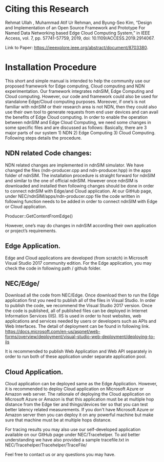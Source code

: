 # Citing this Research
Rehmat Ullah , Muhammad Atif Ur Rehman, and Byung-Seo Kim, “Design and Implementation of an Open Source Framework and Prototype For Named Data Networking based Edge Cloud Computing System,” in IEEE Access, vol. 7, pp. 57741-57759, 2019, doi: 10.1109/ACCESS.2019.2914067. 

Link to Paper: https://ieeexplore.ieee.org/abstract/document/8703380.

# Installation Procedure

This short and simple manual is intended to help the community use our proposed framework for Edge computing, Cloud computing and NDN experimentation. Our framework integrates ndnSIM, Edge Computing and Cloud computing. However, our code and framework could also be used for standalone Edge/Cloud computing purposes. Moreover, if one’s is not familiar with ndnSIM or their research area is not NDN, then they could also use their own tool to generate requests from end user devices and can avail the benefits of Edge Cloud computing.  In order to enable the operation between ndnSIM and Edge Cloud Computing, we need some changes in some specific files and are discussed as follows:
Basically, there are 3 major parts of our system 1) NDN 2) Edge Computing 3) Cloud Computing. Following steps details the procedure. 

## NDN related Code changes:
NDN related changes are implemented in ndnSIM simulator. We have changed the files (ndn-producer.cpp and ndn-producer.hpp) in the apps folder of ndnSIM. 
The installation procedure is straight forward for ndnSIM and similar to the one of official ndnSIM. However once ndnSIM is downloaded and installed then following changes should be done in order to connect ndnSIM with Edge/and Cloud application. 
At our GitHub page, under NEC/ndnSIM/apps/ndn-producer.cpp file the code written in following function needs to be added in order to connect ndnSIM with Edge or Cloud application.

Producer::GetContentFromEdge()

However, one’s may do changes in ndnSIM according their own application or project’s requirements.   

## Edge Application.

Edge and Cloud applications are developed (from scratch) in Microsoft Visual Studio 2017 community edition. For the Edge application, you may check the code in following path / github folder.

## NEC/Edge/
Download all the code from NEC/Edge. Once download then to run the Edge application first you need to publish all of the files in Visual Studio. In order to publish the code, we recommend the Visual Studio 2017 version. Once the code is published, all of published files can be deployed in Internet Information Services (IIS). IIS is used in order to host websites, web applications and services needed by users or developers such as APIs and Web Interfaces.
The detail of deployment can be found in following link.  
https://docs.microsoft.com/en-us/aspnet/web-forms/overview/deployment/visual-studio-web-deployment/deploying-to-iis

It is recommended to publish  Web Application and Web API separately in order to run both of these application under separate application pool.

## Cloud Application.

Cloud application can be deployed same as the Edge Application. However, it is recommended to deploy Cloud application on Microsoft Azure or Amazon web server. The rationale of deploying the Cloud application on Microsoft Azure or Amazon is that this application must be at multiple hop distance from the Edge tier and things/devices tier so that you can test better latency related measurements.  If you don't have Microsoft Azure or Amazon server then you can deploy it on any powerful machine but make sure that machine must be at multiple hops distance. 

For tracing  results you may also use our self-developed application available on our GitHub page under NEC/Tracehelper. To aid better understanding we have also provided a sample tracefile.txt in NEC/Tracehelper/Tracehelper/TraceFile/ 

Feel free to contact us  or any questions you may have.


